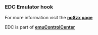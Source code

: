 ### EDC Emulator hook

For more information visit the [**no$zx page**](https://github.com/PhoenixInteractiveNL/edc-masterhook/wiki/Emulator-nozx#menu)

EDC is part of [**emuControlCenter**](https://github.com/PhoenixInteractiveNL/emuControlCenter/wiki)
